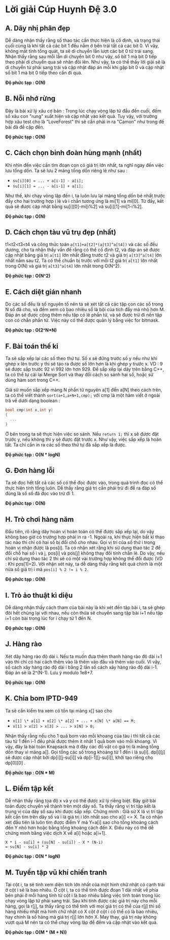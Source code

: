 # Lời giải Cúp Huynh Đệ 3.0

## A. Dãy nhị phân đẹp
Dễ dàng nhận thấy rằng số thao tác cần thực hiện là cố định, và trạng thái cuối cùng là khi tất cả các bit 1 đều nằm ở bên trái tất cả các bit 0. Vì vậy, không mất tính tổng quát, ta sẽ di chuyển lần lượt các bit 0 từ trái sang. Nhận thấy rằng sau mỗi lần di chuyển bit 0 như vậy, số bit 1 mà bit 0 tiếp theo phải di chuyển qua sẽ nhân đôi lên. Như vậy, ta có thể thấy lời giải sẽ là di chuyển từ phải sang trái và cập nhật đáp án mỗi khi gặp bit 0 và cập nhật số bit 1 mà bit 0 tiếp theo cần đi qua.

**Độ phức tạp : O(N)**

## B. Nỗi nhớ rừng
Đây là bài xử lý xâu cơ bản : Trong lúc chạy vòng lặp từ đầu đến cuối, đếm số xâu con "rung" xuất hiện và cập nhật vào kết quả. Tuy vậy, với trường hợp xâu test cho là "LoveForest" thì sẽ cần phải in ra "Camon" như trong đề bài đã đề cập đến.

**Độ phức tạp : O(N)**

## C. Cách chọn binh đoàn hùng mạnh (nhất)
Khi nhìn đến việc cần tìm đoạn con có giá trị lớn nhất, ta nghĩ ngay đến việc lưu tổng dồn. Ta sẽ lưu 2 mảng tổng dồn riêng lẻ như sau :

+ `su[i][0] = ... + a[i-1] - a[i];`
+ `su[i][1] = ... - a[i-1] + a[i];`

Như thế, khi chạy vòng lặp đến i, ta luôn lưu lại mảng tổng dồn bé nhất trước đấy cho hai trường hợp i lẻ và i chẵn tương ứng là mi[1] và mi[0]. Từ đấy, kết quả sẽ được cập nhật bằng su[i][0]-mi[i%2] và su[i][1]-mi[1-i%2].

**Độ phức tạp : O(N)**

## D. Cách chọn tàu vũ trụ đẹp (nhất)
t1<t2<t3<t4 và công thức toán `a[t1]+a[t2]*(a[t3]^a[t4])` và các số đều dương, cho ta nhận thấy vấn đề rằng có thể cố định t2, và đáp án sẽ được cập nhật bằng giá trị `a[t1]` lớn nhất đằng trước t2 và giá trị `a[t3]^a[t4]` lớn nhất nằm sau t2. Ta có thể chuẩn bị trước với mỗi t2 giá trị `a[t1]` lớn nhất trong O(N) và giá trị `a[t3]^a[t4]` lớn nhất trong O(N^2).

**Độ phức tạp : O(N^2)**

## E. Cách diệt gián nhanh
Do các số đều là số nguyên tố nên ta sẽ xét tất cả các tập con các số trong N số đã cho, và đếm xem có bao nhiêu số là bội của tích đấy mà nhỏ hơn M. Đáp án sẽ được cộng thêm nếu tập có lẻ phần tử, và sẽ được trừ đi nến tập con có chẵn phần tử. Việc này có thể được quản lý bằng việc for bitmask.

**Độ phức tạp : O(2^N*N)**

## F. Bài toán thế kỉ
Ta sẽ sắp xếp lại các số theo thứ tự. Số x sẽ đứng trước số y nếu như khi ghép x lên trước y thì sẽ tạo ra được số lớn hơn là khi ghép y trước x. VD : 9 sẽ được sắp trước 92 vì 992 lớn hơn 929.
Để sắp xếp lại dãy trên bằng C++, ta có thể tự cài lại Merge Sort và thay đổi cách so sánh hai số, hoặc sử dùng hàm sort trong C++.

Giả sử muốn sắp xếp mảng N phần tử nguyên a[1] đến a[N] theo cách trên, ta có thể viết thành `sort(a+1,a+N+1,cmp);` với cmp là một hàm viết ở ngoài trả về dưới dạng boolean :
```c++
bool cmp(int x,int y)
{
  ...
}
```
Ở bên trong ta sẽ thực hiện việc so sánh. Nếu `return 1;` thì x sẽ được đặt trước y, nếu không thì y sẽ được đặt trước x.
Như vậy, việc sắp xếp là hoàn tất. Ta chỉ cần in ra các số theo thứ tự đã sắp xếp là được.

**Độ phức tạp : O(N \* logN)**

## G. Đơn hàng lỗi
Ta sẽ đọc hết tất cả các số có thể đọc được vào, trong quá trình đọc có thể thực hiện tính tổng luôn. Dễ thấy rằng giá trị cần phải trừ đi để ra đáp số đúng là số số đã đọc vào trừ đi 1.

**Độ phức tạp : O(N)**

## H. Trò chơi hàng năm
Đầu tiên, rõ rằng dãy hoán vị hoàn toàn có thể được sắp xếp lại, do vậy không bao giờ có trường hợp phải in ra -1. Ngoài ra, khi thực hiện bất kì thao tác nào thì chỉ có hai số bị đổi chỗ cho nhau. Gọi vị trí của số thứ i trong hoán vị nhận được là pos[i]. Ta có nhận xét rằng khi sử dụng thao tác 2 để đổi chỗ hai số i và j, pos[i] và pos[j] không thay đổi tính chẵn lẻ. Do vậy, nếu chỉ sử dụng thao tác 2 thì sẽ có một vài trường hợp không thể đổi được (VD : Khi pos[1]=2). Với nhận xét này, ta dễ dàng thấy rằng kết quả chính là một nửa số giá trị i mà `pos[i] % 2 != i % 2`.

**Độ phức tạp : O(N)**

## I. Trò ảo thuật kì diệu
Dễ dàng nhận thấy cách tham của bài này là khi xét đến tập bài i, ta sẽ ghép đôi hết chúng lại với nhau, nếu còn thừa sẽ chuyển sang tập bài i+1 nếu tập i+1 còn bài trong lúc for i chạy từ 1 đến N.

**Độ phức tạp : O(N)**

## J. Hàng rào
Xét dãy hàng rào độ dài i. Nếu ta muốn đưa thêm thanh hàng rào độ dài i+1 vào thì chỉ có hai cách thêm vào là thêm vào đầu và thêm vào cuối. Vì vậy, số cách xây hàng rào độ dài i bằng 2 lần số cách xây hàng rào độ dài i-1. Đáp án sẽ là 2^(N-1). Lưu ý modulo 1e8+7.

**Độ phức tạp : O(N)**

## K. Chia bom IPTD-949
Ta sẽ cần kiểm tra xem có tồn tại mảng x[] sao cho
+ `x[1] \* a[1] + x[2] \* a[2] + ... + x[N] \* a[N] == M;`
+ `x[1] > x[2] > x[3] > ... > x[N] > 0;`

Nhận thấy rằng nếu cho 1 quả bom vào mỗi khoang của tàu i thì tất cả các tàu từ 1 đến i-1 đều phải được thêm ít nhất 1 quả bom vào mỗi khoang. Vì vậy, đây là bài toán Knapsack mà ở đây các đồ vật có giá trị là mảng tổng dồn thay vì mảng a[]. Gọi tổng các số trong khoảng từ 1 đến i là su[i]. dp[i][j] sẽ được cập nhật bởi dp[i][j-su[i]] và dp[i-1][j-su[i]], khởi tạo riêng cho dp[0][0] .

**Độ phức tạp : O(N \* M)**

## L. Điểm tập kết
Dễ nhận thấy rằng tọa độ x và y có thể được xử lý riêng biệt. Bây giờ bài toán được chuyển về thành trên một dãy số. Ta thấy rằng vị trí tập kết là trung vị của dãy số sau khi được sắp xếp.
Chứng minh : Giả sử X là vị trí tập kết cần tìm trên dãy số và i là giá trị i lớn nhất sao cho a[i] <= X.
Ta có nhận xét đầu tiên là luôn tìm được điểm Y mà Y=a[i] sao cho tổng khoảng cách đến Y nhỏ hơn hoặc bằng tổng khoảng cách đến X. Điều này có thể dễ chứng minh bằng việc dịch X về a[i] hoặc a[i+1].
```
X * i - su[i] + (su[N] - su[i]) - X * (N-i)
= su[N] - su[i] * 2  
```

**Độ phức tạp : O(N \* logN)**

## M. Tuyển tập vũ khí chiến tranh
Tại cột i, ta sẽ tính xem diện tích lớn nhất của một hình chữ nhật có cạnh trái ở cột i sẽ là bao nhiêu. Ở cột i, ta có thể tính được đoạn 1 dài nhất về phía bên phải ở mỗi hàng tính từ cột i là bao nhiêu bằng việc tính toán trong lúc chạy vòng lặp từ phải sang trái. Sau khi tính được các giá trị này cho mỗi hàng, gọi là r[j], ta thấy rằng có thể tính với mọi giá trị có thể của r[j] thì số hàng nhiều nhất mà hình chữ nhật có X cột ở cột i có thể có là bao nhiêu, hay chính là số hàng mà giá trị r[j] lớn hớn X. May thay, giá trị này không vượt quá M nên ta có thể chạy vòng lặp để đếm và cập nhật vào kết quả.

**Độ phức tạp : O(M \* (M + N))**
